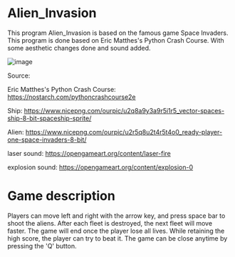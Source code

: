 # Alien_Invasion
This program Alien_Invasion is based on the famous game Space Invaders. This program is done based on Eric Matthes's Python Crash Course.
With some aesthetic changes done and sound added.

![image](https://user-images.githubusercontent.com/90674677/170631517-6a47dffc-375b-46a1-9b16-4503adc46a77.png)

Source:

Eric Matthes's Python Crash Course:
https://nostarch.com/pythoncrashcourse2e

Ship:
https://www.nicepng.com/ourpic/u2q8a9y3a9r5i1r5_vector-spaces-ship-8-bit-spaceship-sprite/

Alien:
https://www.nicepng.com/ourpic/u2r5q8u2t4r5t4o0_ready-player-one-space-invaders-8-bit/

laser sound:
https://opengameart.org/content/laser-fire

explosion sound:
https://opengameart.org/content/explosion-0

# Game description
Players can move left and right with the arrow key, and press space bar to shoot the aliens. After each fleet is destroyed, the next fleet will move faster. The game will end once the player lose all lives. While retaining the high score, the player can try to beat it. The game can be close anytime by pressing the 'Q' button.
